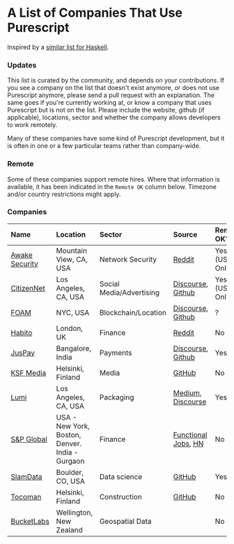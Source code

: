 # A List of Companies That Use Purescript

Inspired by a [similar list for Haskell](https://github.com/erkmos/haskell-companies).

### Updates
This list is curated by the community, and depends on your contributions. If you see a company on the list that doesn't exist anymore, or does not use Purescript anymore, please send a pull request with an explanation. The same goes if you're currently working at, or know a company that uses Purescript but is not on the list. Please include the website, github (if applicable), locations, sector and whether the company allows developers to work remotely.

Many of these companies have some kind of Purescript development, but it is often in one or a few particular teams rather than company-wide.

### Remote

Some of these companies support remote hires. Where that information is available, it has been indicated in the `Remote OK` column below. Timezone and/or country restrictions might apply.

### Companies

| Name | Location | Sector | Source | Remote OK? |
| :--- | :------- | :----- | :----- | :--------- |
[Awake Security](http://awakesecurity.com) | Mountain View, CA, USA | Network Security | [Reddit](https://www.reddit.com/r/purescript/comments/9au5ke/job_opening_at_awake_security/) | Yes (US Only)
[CitizenNet](https://citizennet.com/) | Los Angeles, CA, USA | Social Media/Advertising | [Discourse](https://discourse.purescript.org/t/do-you-have-a-purescript-app-in-production/20/4), [Github](https://github.com/citizennet?language=purescript) | Yes (US Only)
[FOAM](https://foam.space/) | NYC, USA | Blockchain/Location | [Discourse](https://discourse.purescript.org/t/do-you-have-a-purescript-app-in-production/20/3), [Github](https://github.com/f-o-a-m?language=purescript) | ?
[Habito](https://www.habito.com/) | London, UK | Finance | [Reddit](https://www.reddit.com/r/haskell/comments/5ygeke/job_ad_fullstack_haskellpurescript_developer_in/) | No
[JusPay](https://juspay.in/) | Bangalore, India | Payments | [Discourse](https://discourse.purescript.org/t/do-you-have-a-purescript-app-in-production/20/5), [Github](https://github.com/juspay?language=purescript) | Yes
[KSF Media](https://www.hbl.fi/) | Helsinki, Finland | Media | [GitHub](https://github.com/KSF-Media/affresco) | No
[Lumi](https://www.lumi.com) | Los Angeles, CA, USA | Packaging | [Medium](https://medium.com/fuzzy-sharp/purescript-and-haskell-at-lumi-7e8e2b16fb13), [Discourse](https://discourse.purescript.org/t/do-you-have-a-purescript-app-in-production/20/2) | Yes
[S&P Global](http://www.spglobal.com) | USA - New York, Boston, Denver. India - Gurgaon | Finance | [Functional Jobs](https://web.archive.org/web/20180116174033/https://functionaljobs.com/jobs/9056-software-developer-all-levels-at-sp-global), [HN](https://news.ycombinator.com/item?id=16062505) | No
[SlamData](https://slamdata.com) | Boulder, CO, USA | Data science | [GitHub](https://github.com/slamdata?language=purescript) | Yes
[Tocoman](https://tocoman.fi) | Helsinki, Finland | Construction | [GitHub](https://github.com/tocoman/spacchetti) | No
[BucketLabs](http://www.bucketlabs.nz/) | Wellington, New Zealand | Geospatial Data | | No

